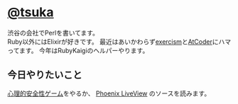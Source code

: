 # [@tsuka](https://twitter.com/tsuka)

渋谷の会社でPerlを書いてます。  
Ruby以外にはElixirが好きです。
最近はあいかわらず[exercism](https://exercism.io/)と[AtCoder](https://atcoder.jp/)にハマってます。
今年はRubyKaigiのヘルパーやります。

## 今日やりたいこと

[心理的安全性ゲーム](https://games.yattom.jp/safety)をやるか、
[Phoenix LiveView](https://github.com/phoenixframework/phoenix_live_view) のソースを読みます。
